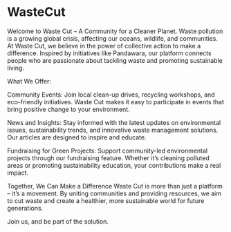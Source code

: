 # WasteCut

Welcome to Waste Cut – A Community for a Cleaner Planet.
Waste pollution is a growing global crisis, affecting our oceans, wildlife, and communities. At Waste Cut, we believe in the power of collective action to make a difference. Inspired by initiatives like Pandawara, our platform connects people who are passionate about tackling waste and promoting sustainable living.

What We Offer:

Community Events: Join local clean-up drives, recycling workshops, and eco-friendly initiatives. Waste Cut makes it easy to participate in events that bring positive change to your environment.

News and Insights: Stay informed with the latest updates on environmental issues, sustainability trends, and innovative waste management solutions. Our articles are designed to inspire and educate.

Fundraising for Green Projects: Support community-led environmental projects through our fundraising feature. Whether it’s cleaning polluted areas or promoting sustainability education, your contributions make a real impact.

Together, We Can Make a Difference
Waste Cut is more than just a platform – it’s a movement. By uniting communities and providing resources, we aim to cut waste and create a healthier, more sustainable world for future generations.

Join us, and be part of the solution.